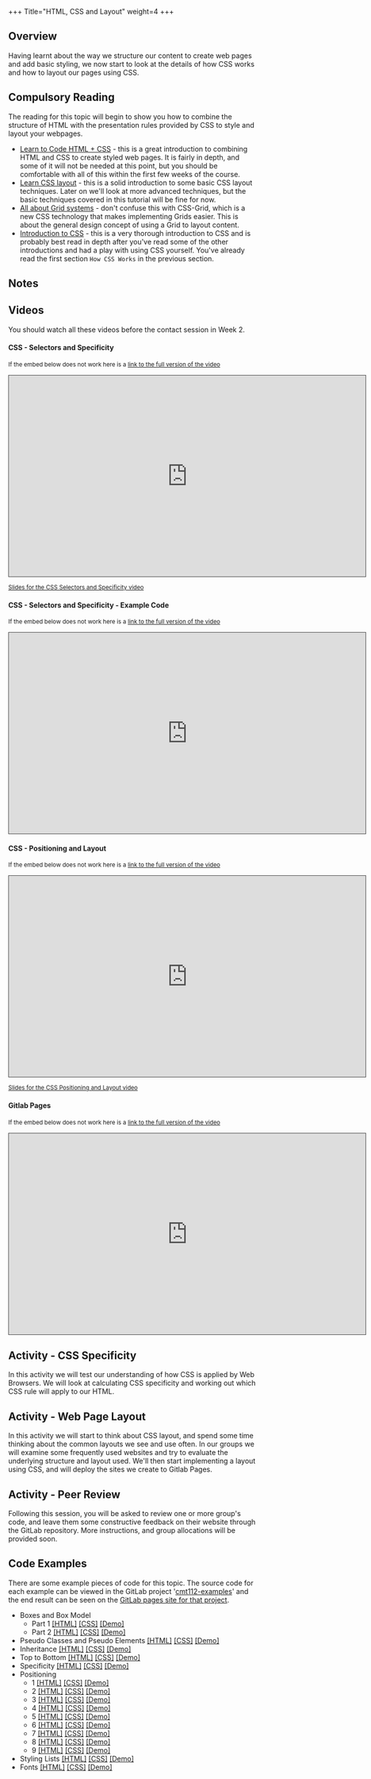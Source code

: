 +++
Title="HTML, CSS and Layout"
weight=4
+++

## Overview

Having learnt about the way we structure our content to create web pages and add basic styling, we now start to look at the details of how CSS works and how to layout our pages using CSS.

## Compulsory Reading

The reading for this topic will begin to show you how to combine the structure of HTML with the presentation rules provided by CSS to style and layout your webpages.

* [Learn to Code HTML + CSS](https://learn.shayhowe.com/html-css/) - this is a great introduction to combining HTML and CSS to create styled web pages. It is fairly in depth, and some of it will not be needed at this point, but you should be comfortable with all of this within the first few weeks of the course.
* [Learn CSS layout](http://learnlayout.com/) - this is a solid introduction to some basic CSS layout techniques. Later on we'll look at more advanced techniques, but the basic techniques covered in this tutorial will be fine for now.
* [All about Grid systems](https://webdesign.tutsplus.com/articles/all-about-grid-systems--webdesign-14471) - don't confuse this with CSS-Grid, which is a new CSS technology that makes implementing Grids easier. This is about the general design concept of using a Grid to layout content. 
* [Introduction to CSS](https://developer.mozilla.org/en-US/docs/Learn/CSS/Introduction_to_CSS) - this is a very thorough introduction to CSS and is probably best read in depth after you've read some of the other introductions and had a play with using CSS yourself. You've already read the first section `How CSS Works` in the previous section.

## Notes



## Videos

You should watch all these videos before the contact session in Week 2.

#### CSS - Selectors and Specificity

<p><small>If the embed below does not work here is a <a href="https://cardiff.cloud.panopto.eu/Panopto/Pages/Viewer.aspx?id=14288cc1-1aae-4ab6-93c6-aacc014f5cd9" target="blank">link to the full version of the video</a></small></p>

<iframe src="https://cardiff.cloud.panopto.eu/Panopto/Pages/Embed.aspx?id=14288cc1-1aae-4ab6-93c6-aacc014f5cd9&v=1" width="720" height="405" style="padding: 0px; border: 1px solid #464646;" frameborder="0" allowfullscreen allow="autoplay"></iframe>

<small>[Slides for the CSS Selectors and Specificity video](/slides/css-selectors-specificity.html)</small>

#### CSS - Selectors and Specificity - Example Code

<p><small>If the embed below does not work here is a <a href="https://cardiff.cloud.panopto.eu/Panopto/Pages/Viewer.aspx?id=445a57b2-c030-499d-a051-60ed2a8ec568" target="blank">link to the full version of the video</a></small></p>

<iframe src="https://cardiff.cloud.panopto.eu/Panopto/Pages/Embed.aspx?id=445a57b2-c030-499d-a051-60ed2a8ec568&v=1" width="720" height="405" style="padding: 0px; border: 1px solid #464646;" frameborder="0" allowfullscreen allow="autoplay"></iframe>


#### CSS - Positioning and Layout

<p><small>If the embed below does not work here is a <a href="https://cardiff.cloud.panopto.eu/Panopto/Pages/Viewer.aspx?id=ce8034e2-112f-4f93-91c0-aacc014f5e17" target="blank">link to the full version of the video</a></small></p>

<iframe src="https://cardiff.cloud.panopto.eu/Panopto/Pages/Embed.aspx?id=ce8034e2-112f-4f93-91c0-aacc014f5e17&v=1" width="720" height="405" style="padding: 0px; border: 1px solid #464646;" frameborder="0" allowfullscreen allow="autoplay"></iframe>

<small>[Slides for the CSS Positioning and Layout video](/slides/css-layout.html)</small>

#### Gitlab Pages

<p><small>If the embed below does not work here is a <a href="https://cardiff.cloud.panopto.eu/Panopto/Pages/Viewer.aspx?id=7e29b813-b7d5-4af8-a124-a96d00dcb591" target="blank">link to the full version of the video</a></small></p>
<iframe src="https://cardiff.cloud.panopto.eu/Panopto/Pages/Embed.aspx?id=7e29b813-b7d5-4af8-a124-a96d00dcb591&v=1" width="720" height="405" style="padding: 0px; border: 1px solid #464646;" frameborder="0" allowfullscreen allow="autoplay"></iframe>


## Activity - CSS Specificity

In this activity we will test our understanding of how CSS is applied by Web Browsers. We will look at calculating CSS specificity and working out which CSS rule will apply to our HTML.

## Activity - Web Page Layout

In this activity we will start to think about CSS layout, and spend some time thinking about the common layouts we see and use often. In our groups we will examine some frequently used websites and try to evaluate the underlying structure and layout used. We'll then start implementing a layout using CSS, and will deploy the sites we create to Gitlab Pages.

## Activity - Peer Review

Following this session, you will be asked to review one or more group's code, and leave them some constructive feedback on their website through the GitLab repository. More instructions, and group allocations will be provided soon.

## Code Examples

There are some example pieces of code for this topic. The source code for each example can be viewed in the GitLab project '[cmt112-examples](https://gitlab.cs.cf.ac.uk/scm2mjc/cmt112-examples)' and the end result can be seen on the [GitLab pages site for that project](http://scm2mjc.pages.cs.cf.ac.uk/cmt112-examples/).

* Boxes and Box Model
    * Part 1 [[HTML]](https://gitlab.cs.cf.ac.uk/scm2mjc/cmt112-examples/blob/master/1-3/boxes/1/index.html) [[CSS]](https://gitlab.cs.cf.ac.uk/scm2mjc/cmt112-examples/blob/master/1-3/boxes/1/css/style.css) [[Demo]](http://scm2mjc.pages.cs.cf.ac.uk/cmt112-examples/1-3/boxes/1/)
    * Part 2 [[HTML]](https://gitlab.cs.cf.ac.uk/scm2mjc/cmt112-examples/blob/master/1-3/boxes/2/index.html) [[CSS]](https://gitlab.cs.cf.ac.uk/scm2mjc/cmt112-examples/blob/master/1-3/boxes/2/css/style.css) [[Demo]](http://scm2mjc.pages.cs.cf.ac.uk/cmt112-examples/1-3/boxes/2/)
* Pseudo Classes and Pseudo Elements [[HTML]](https://gitlab.cs.cf.ac.uk/scm2mjc/cmt112-examples/blob/master/1-3/pseudo/index.html) [[CSS]](https://gitlab.cs.cf.ac.uk/scm2mjc/cmt112-examples/blob/master/1-3/pseudo/css/style.css) [[Demo]](http://scm2mjc.pages.cs.cf.ac.uk/cmt112-examples/1-3/pseudo/)
* Inheritance [[HTML]](https://gitlab.cs.cf.ac.uk/scm2mjc/cmt112-examples/blob/master/1-3/inheritance/index.html) [[CSS]](https://gitlab.cs.cf.ac.uk/scm2mjc/cmt112-examples/blob/master/1-3/inheritance/css/style.css) [[Demo]](http://scm2mjc.pages.cs.cf.ac.uk/cmt112-examples/1-3/inheritance/)
* Top to Bottom [[HTML]](https://gitlab.cs.cf.ac.uk/scm2mjc/cmt112-examples/blob/master/1-3/top-to-bottom/index.html) [[CSS]](https://gitlab.cs.cf.ac.uk/scm2mjc/cmt112-examples/blob/master/1-3/top-to-bottom/css/style.css) [[Demo]](http://scm2mjc.pages.cs.cf.ac.uk/cmt112-examples/1-3/top-to-bottom/)
* Specificity [[HTML]](https://gitlab.cs.cf.ac.uk/scm2mjc/cmt112-examples/blob/master/1-3/specificity/index.html) [[CSS]](https://gitlab.cs.cf.ac.uk/scm2mjc/cmt112-examples/blob/master/1-3/specificity/css/style.css) [[Demo]](http://scm2mjc.pages.cs.cf.ac.uk/cmt112-examples/1-3/specificity/)
* Positioning
    * 1 [[HTML]](https://gitlab.cs.cf.ac.uk/scm2mjc/cmt112-examples/blob/master/1-3/position/1/index.html) [[CSS]](https://gitlab.cs.cf.ac.uk/scm2mjc/cmt112-examples/blob/master/1-3/position/1/css/style.css) [[Demo]](http://scm2mjc.pages.cs.cf.ac.uk/cmt112-examples/1-3/position/1/)
    * 2 [[HTML]](https://gitlab.cs.cf.ac.uk/scm2mjc/cmt112-examples/blob/master/1-3/position/2/index.html) [[CSS]](https://gitlab.cs.cf.ac.uk/scm2mjc/cmt112-examples/blob/master/1-3/position/2/css/style.css) [[Demo]](http://scm2mjc.pages.cs.cf.ac.uk/cmt112-examples/1-3/position/2/)
    * 3 [[HTML]](https://gitlab.cs.cf.ac.uk/scm2mjc/cmt112-examples/blob/master/1-3/position/3/index.html) [[CSS]](https://gitlab.cs.cf.ac.uk/scm2mjc/cmt112-examples/blob/master/1-3/position/3/css/style.css) [[Demo]](http://scm2mjc.pages.cs.cf.ac.uk/cmt112-examples/1-3/position/3/)
    * 4 [[HTML]](https://gitlab.cs.cf.ac.uk/scm2mjc/cmt112-examples/blob/master/1-3/position/4/index.html) [[CSS]](https://gitlab.cs.cf.ac.uk/scm2mjc/cmt112-examples/blob/master/1-3/position/4/css/style.css) [[Demo]](http://scm2mjc.pages.cs.cf.ac.uk/cmt112-examples/1-3/position/4/)
    * 5 [[HTML]](https://gitlab.cs.cf.ac.uk/scm2mjc/cmt112-examples/blob/master/1-3/position/5/index.html) [[CSS]](https://gitlab.cs.cf.ac.uk/scm2mjc/cmt112-examples/blob/master/1-3/position/5/css/style.css) [[Demo]](http://scm2mjc.pages.cs.cf.ac.uk/cmt112-examples/1-3/position/5/)
    * 6 [[HTML]](https://gitlab.cs.cf.ac.uk/scm2mjc/cmt112-examples/blob/master/1-3/position/6/index.html) [[CSS]](https://gitlab.cs.cf.ac.uk/scm2mjc/cmt112-examples/blob/master/1-3/position/6/css/style.css) [[Demo]](http://scm2mjc.pages.cs.cf.ac.uk/cmt112-examples/1-3/position/6/)
    * 7 [[HTML]](https://gitlab.cs.cf.ac.uk/scm2mjc/cmt112-examples/blob/master/1-3/position/7/index.html) [[CSS]](https://gitlab.cs.cf.ac.uk/scm2mjc/cmt112-examples/blob/master/1-3/position/7/css/style.css) [[Demo]](http://scm2mjc.pages.cs.cf.ac.uk/cmt112-examples/1-3/position/7/)
    * 8 [[HTML]](https://gitlab.cs.cf.ac.uk/scm2mjc/cmt112-examples/blob/master/1-3/position/8/index.html) [[CSS]](https://gitlab.cs.cf.ac.uk/scm2mjc/cmt112-examples/blob/master/1-3/position/8/css/style.css) [[Demo]](http://scm2mjc.pages.cs.cf.ac.uk/cmt112-examples/1-3/position/8/)
    * 9 [[HTML]](https://gitlab.cs.cf.ac.uk/scm2mjc/cmt112-examples/blob/master/1-3/position/9/index.html) [[CSS]](https://gitlab.cs.cf.ac.uk/scm2mjc/cmt112-examples/blob/master/1-3/position/9/css/style.css) [[Demo]](http://scm2mjc.pages.cs.cf.ac.uk/cmt112-examples/1-3/position/9/)
* Styling Lists [[HTML]](https://gitlab.cs.cf.ac.uk/scm2mjc/cmt112-examples/blob/master/1-3/stylinglists/index.html) [[CSS]](https://gitlab.cs.cf.ac.uk/scm2mjc/cmt112-examples/blob/master/1-3/stylinglists/css/style.css) [[Demo]](http://scm2mjc.pages.cs.cf.ac.uk/cmt112-examples/1-3/stylinglists/)
* Fonts [[HTML]](https://gitlab.cs.cf.ac.uk/scm2mjc/cmt112-examples/blob/master/1-3/fonts/index.html) [[CSS]](https://gitlab.cs.cf.ac.uk/scm2mjc/cmt112-examples/blob/master/1-3/fonts/css/style.css) [[Demo]](http://scm2mjc.pages.cs.cf.ac.uk/cmt112-examples/1-3/fonts/)